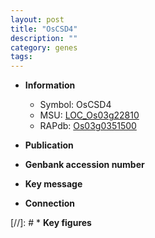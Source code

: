 ```yaml
---
layout: post
title: "OsCSD4"
description: ""
category: genes
tags: 
---
```


* **Information**  
    + Symbol: OsCSD4  
    + MSU: [LOC_Os03g22810](http://rice.uga.edu/cgi-bin/ORF_infopage.cgi?orf=LOC_Os03g22810)  
    + RAPdb: [Os03g0351500](http://rapdb.dna.affrc.go.jp/viewer/gbrowse_details/irgsp1?name=Os03g0351500)  

* **Publication**  

* **Genbank accession number**  

* **Key message**  

* **Connection**  

[//]: # * **Key figures**  


